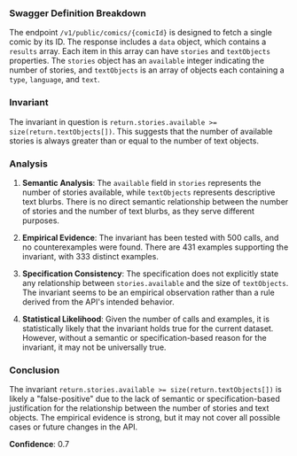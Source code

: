 ### Swagger Definition Breakdown
The endpoint `/v1/public/comics/{comicId}` is designed to fetch a single comic by its ID. The response includes a `data` object, which contains a `results` array. Each item in this array can have `stories` and `textObjects` properties. The `stories` object has an `available` integer indicating the number of stories, and `textObjects` is an array of objects each containing a `type`, `language`, and `text`.

### Invariant
The invariant in question is `return.stories.available >= size(return.textObjects[])`. This suggests that the number of available stories is always greater than or equal to the number of text objects.

### Analysis
1. **Semantic Analysis**: The `available` field in `stories` represents the number of stories available, while `textObjects` represents descriptive text blurbs. There is no direct semantic relationship between the number of stories and the number of text blurbs, as they serve different purposes.

2. **Empirical Evidence**: The invariant has been tested with 500 calls, and no counterexamples were found. There are 431 examples supporting the invariant, with 333 distinct examples.

3. **Specification Consistency**: The specification does not explicitly state any relationship between `stories.available` and the size of `textObjects`. The invariant seems to be an empirical observation rather than a rule derived from the API's intended behavior.

4. **Statistical Likelihood**: Given the number of calls and examples, it is statistically likely that the invariant holds true for the current dataset. However, without a semantic or specification-based reason for the invariant, it may not be universally true.

### Conclusion
The invariant `return.stories.available >= size(return.textObjects[])` is likely a "false-positive" due to the lack of semantic or specification-based justification for the relationship between the number of stories and text objects. The empirical evidence is strong, but it may not cover all possible cases or future changes in the API.

**Confidence**: 0.7
